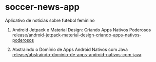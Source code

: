 # soccer-news-app
Aplicativo de notícias sobre futebol feminino

1. Android Jetpack e Material Design: Criando Apps Nativos Poderosos
[release/android-jetpack-material-design-criando-apps-nativos-poderosos](https://github.com/Fredericoef/soccer-news-app/tree/release/android-jetpack-material-design-criando-apps-nativos-poderosos)

2. Abstraindo o Domínio de Apps Android Nativos com Java
[release/abstraindo-dominio-de-apps-android-nativos-com-java](https://github.com/Fredericoef/soccer-news-app/tree/release/abstraindo-dominio-de-apps-android-nativos-com-java)
